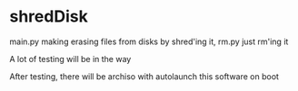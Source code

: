 # shredDisk

main.py making erasing files from disks by shred'ing it, rm.py just rm'ing it

A lot of testing will be in the way

After testing, there will be archiso with autolaunch this software on boot